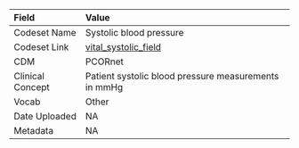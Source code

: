 |Field            |Value                                                |
|:----------------|:----------------------------------------------------|
|Codeset Name     |Systolic blood pressure                              |
|Codeset Link     |[vital_systolic_field](https://github.com/PEDSnet/Variable-Dictionary/blob/main/measurement/vital_systolic_field.csv)|
|CDM              |PCORnet                                              |
|Clinical Concept |Patient systolic blood pressure measurements in mmHg |
|Vocab            |Other                                                |
|Date Uploaded    |NA                                                   |
|Metadata         |NA                                                   |
